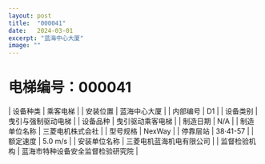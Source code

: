 ```yaml
---
layout: post
title:  "000041"
date:   2024-03-01
excerpt: "蓝海中心大厦"
image: ""
---
```


# 电梯编号：000041

| 设备种类     | 乘客电梯                             |
| 安装位置     | 蓝海中心大厦                 |
| 内部编号     | D1                 |
| 设备类别     | 曳引与强制驱动电梯               |
| 设备品种     | 曳引驱动乘客电梯                 |
| 制造日期     | N/A                 |
| 制造单位名称 | 三菱电机株式会社             |
| 型号规格     | NexWay                           |
| 停靠层站     | 38·41-57                           |
| 额定速度     | 5.0 m/s                           |
| 安装单位名称 | 三菱电机蓝海机电有限公司 |
| 监督检验机构 | 蓝海市特种设备安全监督检验研究院 |

